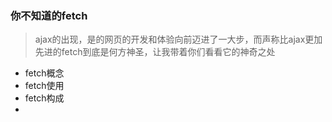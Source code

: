 ###	你不知道的fetch

> ajax的出现，是的网页的开发和体验向前迈进了一大步，而声称比ajax更加先进的fetch到底是何方神圣，让我带着你们看看它的神奇之处

+ fetch概念
+ fetch使用
+ fetch构成
+ 